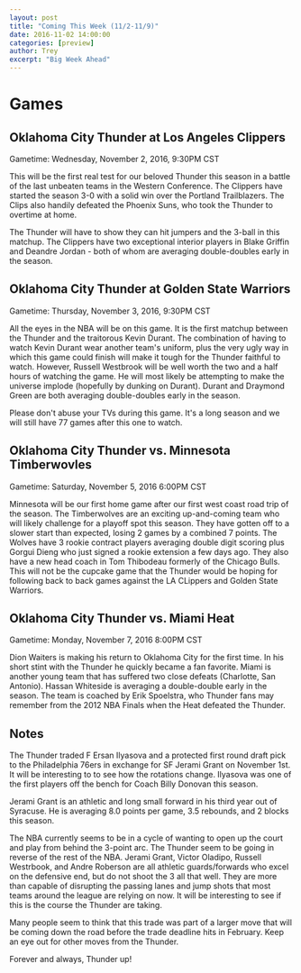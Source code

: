 ```yaml
---
layout: post
title: "Coming This Week (11/2-11/9)"
date: 2016-11-02 14:00:00 
categories: [preview]
author: Trey
excerpt: "Big Week Ahead"
---
```


# Games

## Oklahoma City Thunder at Los Angeles Clippers

Gametime: Wednesday, November 2, 2016, 9:30PM CST

This will be the first real test for our beloved Thunder this season in a battle of the last unbeaten teams in the Western Conference. The Clippers have started the season 3-0 with a solid win over the Portland Trailblazers. The Clips also handily defeated the Phoenix Suns, who took the Thunder to overtime at home.

The Thunder will have to show they can hit jumpers and the 3-ball in this matchup. The Clippers have two exceptional interior players in Blake Griffin and Deandre Jordan - both of whom are averaging double-doubles early in the season.

## Oklahoma City Thunder at Golden State Warriors

Gametime: Thursday, November 3, 2016, 9:30PM CST

All the eyes in the NBA will be on this game. It is the first matchup between the Thunder and the traitorous Kevin Durant. The combination of having to watch Kevin Durant wear another team's uniform, plus the very ugly way in which this game could finish will make it tough for the Thunder faithful to watch. However, Russell Westbrook will be well worth the two and a half hours of watching the game. He will most likely be attempting to make the universe implode (hopefully by dunking on Durant). Durant and Draymond Green are both averaging double-doubles early in the season. 

Please don't abuse your TVs during this game. It's a long season and we will still have 77 games after this one to watch.

## Oklahoma City Thunder vs. Minnesota Timberwovles

Gametime: Saturday, November 5, 2016 6:00PM CST

Minnesota will be our first home game after our first west coast road trip of the season. The Timberwolves are an exciting up-and-coming team who will likely challenge for a playoff spot this season. They have gotten off to a slower start than expected, losing 2 games by a combined 7 points. The Wolves have 3 rookie contract players averaging double digit scoring plus Gorgui Dieng who just signed a rookie extension a few days ago. They also have a new head coach in Tom Thibodeau formerly of the Chicago Bulls. This will not be the cupcake game that the Thunder would be hoping for following back to back games against the LA CLippers and Golden State Warriors. 

## Oklahoma City Thunder vs. Miami Heat 

Gametime: Monday, November 7, 2016 8:00PM CST

Dion Waiters is making his return to Oklahoma City for the first time. In his short stint with the Thunder he quickly became a fan favorite. Miami is another young team that has suffered two close defeats (Charlotte, San Antonio). Hassan Whiteside is averaging a double-double early in the season. The team is coached by Erik Spoelstra, who Thunder fans may remember from the 2012 NBA Finals when the Heat defeated the Thunder. 

## Notes

The Thunder traded F Ersan Ilyasova and a protected first round draft pick to the Philadelphia 76ers in exchange for SF Jerami Grant on November 1st. It will be interesting to to see how the rotations change. Ilyasova was one of the first players off the bench for Coach Billy Donovan this season. 

Jerami Grant is an athletic and long small forward in his third year out of Syracuse. He is averaging 8.0 points per game, 3.5 rebounds, and 2 blocks this season. 

The NBA currently seems to be in a cycle of wanting to open up the court and play from behind the 3-point arc. The Thunder seem to be going in reverse of the rest of the NBA. Jerami Grant, Victor Oladipo, Russell Westrbook, and Andre Roberson are all athletic guards/forwards who excel on the defensive end, but do not shoot the 3 all that well. They are more than capable of disrupting the passing lanes and jump shots that most teams around the league are relying on now. It will be interesting to see if this is the course the Thunder are taking. 

Many people seem to think that this trade was part of a larger move that will be coming down the road before the trade deadline hits in February. Keep an eye out for other moves from the Thunder. 

Forever and always, Thunder up!
